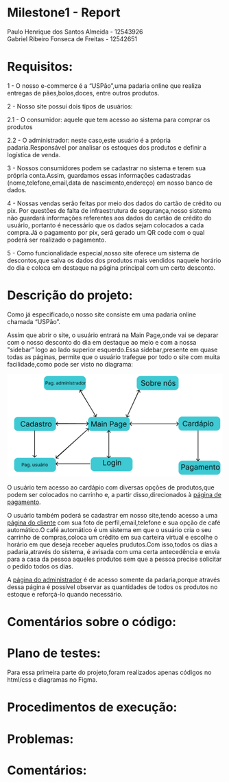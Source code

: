 # Milestone1 - Report
   Paulo Henrique dos Santos Almeida - 12543926 <br>
   Gabriel Ribeiro Fonseca de Freitas - 12542651 <br>

# Requisitos:
1 - O nosso e-commerce é a “USPão”,uma padaria online que realiza entregas de pães,bolos,doces, entre outros produtos.

   2 - Nosso site possui dois tipos de usuários:
   
  2.1 - O consumidor: aquele que tem acesso ao sistema para comprar os produtos
  
  2.2 - O administrador: neste caso,este usuário é a própria padaria.Responsável por analisar os estoques dos produtos e definir a logística de venda.
  
  

   3 - Nossos consumidores podem se cadastrar no sistema e terem sua própria conta.Assim, guardamos essas informações cadastradas (nome,telefone,email,data de nascimento,endereço) em nosso banco de dados.

   4 - Nossas vendas serão feitas por meio dos dados do cartão de crédito ou pix. Por questões de falta de infraestrutura de segurança,nosso sistema não guardará informações referentes aos dados do cartão de crédito do usuário, portanto é necessário que os dados sejam colocados a cada compra.Já o pagamento por pix, será gerado um QR code com o qual poderá ser realizado o pagamento.

   5 - Como funcionalidade especial,nosso site oferece um sistema de descontos,que salva os dados dos produtos mais vendidos naquele horário do dia e coloca em destaque na página principal com um certo desconto.


# Descrição do projeto:
   Como já especificado,o nosso site consiste em uma padaria online chamada “USPão”.
   
   Assim que abrir o site, o usuário entrará na Main Page,onde vai se deparar com o nosso desconto do dia em destaque ao meio e com a nossa "sidebar” logo ao lado superior esquerdo.Essa sidebar,presente em quase todas as páginas, permite que o usuário trafegue por todo o site com muita facilidade,como pode ser visto no diagrama:

<img src = "diagrama.png">

O usuário tem acesso ao cardápio com diversas opções de produtos,que podem ser colocados no carrinho e, a partir disso,direcionados à [página de pagamento](https://www.figma.com/proto/HlBWvq9y5X4Qf4ujMj5DDb/Untitled?node-id=2%3A2&scaling=min-zoom&page-id=0%3A1).

O usuário também poderá se cadastrar em nosso site,tendo acesso a uma [página do cliente](https://www.figma.com/proto/HlBWvq9y5X4Qf4ujMj5DDb/Untitled?node-id=20%3A289&scaling=min-zoom&page-id=17%3A234) com sua foto de perfil,email,telefone e sua opção de café automático.O café automático é um sistema em que o usuário cria o seu carrinho de compras,coloca um crédito em sua carteira virtual e escolhe o horário em que deseja receber aqueles prudutos.Com isso,todos os dias a padaria,através do sistema, é avisada com uma certa antecedência e envia para a casa da pessoa aqueles produtos sem que a pessoa precise solicitar o pedido todos os dias.
   
A [página do administrador](https://www.figma.com/proto/HlBWvq9y5X4Qf4ujMj5DDb/Untitled?node-id=20%3A327&scaling=min-zoom&page-id=20%3A326) é de acesso somente da padaria,porque através dessa página é possível observar as quantidades de todos os produtos no estoque e reforçá-lo quando necessário.

# Comentários sobre o código:

# Plano de testes:
   Para essa primeira parte do projeto,foram realizados apenas códigos no html/css e diagramas no Figma.

# Procedimentos de execução:

# Problemas:

# Comentários:

